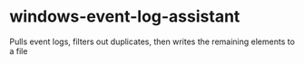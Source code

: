 # windows-event-log-assistant
Pulls event logs, filters out duplicates, then writes the remaining elements to a file
